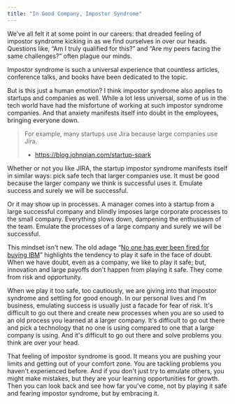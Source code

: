 ```yaml
---
title: "In Good Company, Impostor Syndrome"
---
```


We’ve all felt it at some point in our careers: that dreaded feeling of impostor syndrome kicking in as we find ourselves in over our heads. Questions like, “Am I truly qualified for this?” and “Are my peers facing the same challenges?” often plague our minds.

Impostor syndrome is such a universal experience that countless articles, conference talks, and books have been dedicated to the topic.

But is this just a human emotion? I think impostor syndrome also applies to startups and companies as well. While a lot less universal, some of us in the tech world have had the misfortune of working at such impostor syndrome companies. And that anxiety manifests itself into doubt in the employees, bringing everyone down.

> For example, many startups use Jira because large companies use Jira.
>
> - https://blog.johnqian.com/startup-spark

Whether or not you like JIRA, the startup impostor syndrome manifests itself in similar ways: pick safe tech that larger companies use. It must be good because the larger company we think is successful uses it. Emulate success and surely we will be successful.

Or it may show up in processes. A manager comes into a startup from a large successful company and blindly imposes large corporate processes to the small company. Everything slows down, dampening the enthusiasm of the team. Emulate the processes of a large company and surely we will be successful.

This mindset isn't new. The old adage “[No one has ever been fired for buying IBM](https://www.origina.com/blog/nobody-ever-got-fired-for-buying-ibm)” highlights the tendency to play it safe in the face of doubt. When we have doubt, even as a company, we like to play it safe; but, innovation and large payoffs don't happen from playing it safe. They come from risk and opportunity.

When we play it too safe, too cautiously, we are giving into that impostor syndrome and settling for good enough. In our personal lives and I'm business, emulating success is usually just a facade for fear of risk. It's difficult to go out there and create new processes when you are so used to an old process you learned at a larger company. It's difficult to go out there and pick a technology that no one is using compared to one that a large company is using. And it's difficult to go out there and solve problems you think are over your head.

That feeling of impostor syndrome is good. It means you are pushing your limits and getting out of your comfort zone. You are tackling problems you haven't experienced before. And if you don't just try to emulate others, you might make mistakes, but they are your learning opportunities for growth. Then you can look back and see how far you've come, not by playing it safe and fearing impostor syndrome, but by embracing it.